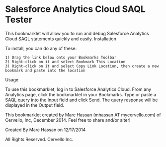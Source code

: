 Salesforce Analytics Cloud SAQL Tester
======

This bookmarklet will allow you to run and debug Salesforce Analytics Cloud SAQL statements quickly and easily.
Installation

To install, you can do any of these:

    1) Drag the link below onto your Bookmarks Toolbar
    2) Right-click on it and select Bookmark This Location
    3) Right-click on it and select Copy Link Location, then create a new bookmark and paste into the location

Usage

To use this bookmarklet, log in to Salesforce Analytics Cloud. From any Analytics page, click the bookmarklet in your Bookmarks. Type or paste a SAQL query into the Input field and click Send. The query response will be displayed in the Output field.

This bookmarklet created by Marc Hassan (mhassan AT mycervello.com) of Cervello, Inc, December 2014. Feel free to share and/or alter!

Created By Marc Hassan on 12/17/2014

All Rights Reserved. Cervello Inc.
